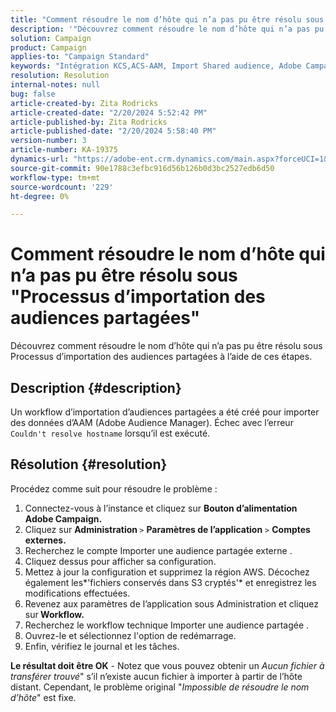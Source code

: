 ```yaml
---
title: "Comment résoudre le nom d’hôte qui n’a pas pu être résolu sous 'Processus d’importation des audiences partagées'"
description: '"Découvrez comment résoudre le nom d’hôte qui n’a pas pu être résolu sous "Processus d’importation des audiences partagées"'
solution: Campaign
product: Campaign
applies-to: "Campaign Standard"
keywords: "Intégration KCS,ACS-AAM, Import Shared audience, Adobe Campaign Standard"
resolution: Resolution
internal-notes: null
bug: false
article-created-by: Zita Rodricks
article-created-date: "2/20/2024 5:52:42 PM"
article-published-by: Zita Rodricks
article-published-date: "2/20/2024 5:58:40 PM"
version-number: 3
article-number: KA-19375
dynamics-url: "https://adobe-ent.crm.dynamics.com/main.aspx?forceUCI=1&pagetype=entityrecord&etn=knowledgearticle&id=c1c702d2-18d0-ee11-9079-6045bd006b4b"
source-git-commit: 90e1788c3efbc916d56b126b0d3bc2527edb6d50
workflow-type: tm+mt
source-wordcount: '229'
ht-degree: 0%

---
```


# Comment résoudre le nom d’hôte qui n’a pas pu être résolu sous &quot;Processus d’importation des audiences partagées&quot;


Découvrez comment résoudre le nom d’hôte qui n’a pas pu être résolu sous Processus d’importation des audiences partagées à l’aide de ces étapes.

## Description {#description}

Un workflow d’importation d’audiences partagées a été créé pour importer des données d’AAM (Adobe Audience Manager). Échec avec l’erreur `Couldn't resolve hostname` lorsqu’il est exécuté.

## Résolution {#resolution}


Procédez comme suit pour résoudre le problème :

1. Connectez-vous à l’instance et cliquez sur <b>Bouton d’alimentation Adobe Campaign.</b>
2. Cliquez sur <b>Administration </b>`>`  <b>Paramètres de l’application</b> `>`  <b>Comptes externes.</b>
3. Recherchez le compte Importer une audience partagée externe .
4. Cliquez dessus pour afficher sa configuration.
5. Mettez à jour la configuration et supprimez la région AWS. Décochez également les*&#39;fichiers conservés dans S3 cryptés&#39;* et enregistrez les modifications effectuées.
6. Revenez aux paramètres de l’application sous Administration et cliquez sur<b> Workflow. </b>
7. Recherchez le workflow technique Importer une audience partagée .
8. Ouvrez-le et sélectionnez l&#39;option de redémarrage.
9. Enfin, vérifiez le journal et les tâches.


<b>Le résultat doit être OK</b> - Notez que vous pouvez obtenir un *Aucun fichier à transférer trouvé*&quot; s’il n’existe aucun fichier à importer à partir de l’hôte distant. Cependant, le problème original &quot;*Impossible de résoudre le nom d’hôte*&quot; est fixe.
